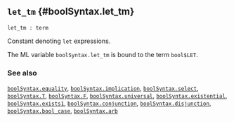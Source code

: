 ## `let_tm` {#boolSyntax.let_tm}


```
let_tm : term
```



Constant denoting `let` expressions.


The ML variable `boolSyntax.let_tm` is bound to the term `bool$LET`.

### See also

[`boolSyntax.equality`](#boolSyntax.equality), [`boolSyntax.implication`](#boolSyntax.implication), [`boolSyntax.select`](#boolSyntax.select), [`boolSyntax.T`](#boolSyntax.T), [`boolSyntax.F`](#boolSyntax.F), [`boolSyntax.universal`](#boolSyntax.universal), [`boolSyntax.existential`](#boolSyntax.existential), [`boolSyntax.exists1`](#boolSyntax.exists1), [`boolSyntax.conjunction`](#boolSyntax.conjunction), [`boolSyntax.disjunction`](#boolSyntax.disjunction), [`boolSyntax.bool_case`](#boolSyntax.bool_case), [`boolSyntax.arb`](#boolSyntax.arb)

